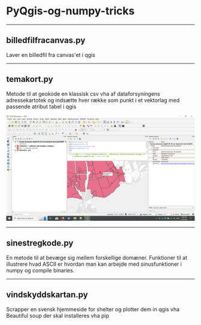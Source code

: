 # PyQgis-og-numpy-tricks
*****
<h2>billedfilfracanvas.py</h2>

Laver en billedfil fra canvas'et i qgis
*****
<h2>temakort.py</h2>
Metode til at geokode en klassisk csv vha af dataforsyningens adressekartotek og indsætte hver række som punkt i et vektorlag med passende atribut
tabel i qgis

![alt text](https://github.com/torb434h/PyQgis-og-numpy-tricks/blob/main/eks%20temakort.png)
*******
<h2>sinestregkode.py</h2>
En metode til at bevæge sig mellem forskellige domæner. 
Funktioner til at illustrere hvad ASCII er hvordan man kan arbejde med sinusfunktioner i numpy og compile binaries.


*******
<h2>vindskyddskartan.py</h2>
Scrapper en svensk hjemmeside for shelter og plotter dem in qgis vha Beautiful soup der skal installeres vha pip
